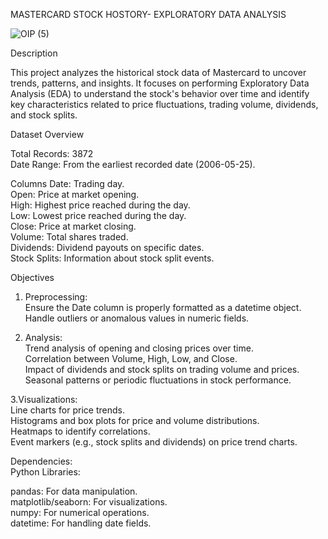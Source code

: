 MASTERCARD STOCK HOSTORY- EXPLORATORY DATA ANALYSIS

![OIP (5)](https://github.com/user-attachments/assets/edc45990-0372-4f0b-a6bb-665f480d6202)

Description

This project analyzes the historical stock data of Mastercard to uncover trends, patterns, and insights. It focuses on performing Exploratory Data Analysis (EDA) to understand the stock's behavior over time and identify key characteristics related to price fluctuations, trading volume, dividends, and stock splits.

Dataset Overview

Total Records: 3872   
Date Range: From the earliest recorded date (2006-05-25).   

Columns
Date: Trading day.    
Open: Price at market opening.    
High: Highest price reached during the day.     
Low: Lowest price reached during the day.     
Close: Price at market closing.     
Volume: Total shares traded.    
Dividends: Dividend payouts on specific dates.    
Stock Splits: Information about stock split events.      

Objectives

1. Preprocessing:    
Ensure the Date column is properly formatted as a datetime object.     
Handle outliers or anomalous values in numeric fields.     

2. Analysis:      
Trend analysis of opening and closing prices over time.     
Correlation between Volume, High, Low, and Close.     
Impact of dividends and stock splits on trading volume and prices.    
Seasonal patterns or periodic fluctuations in stock performance.     

3.Visualizations:    
Line charts for price trends.     
Histograms and box plots for price and volume distributions.    
Heatmaps to identify correlations.      
Event markers (e.g., stock splits and dividends) on price trend charts.      

Dependencies:          
Python Libraries:

pandas: For data manipulation.  
matplotlib/seaborn: For visualizations.   
numpy: For numerical operations.     
datetime: For handling date fields.       
